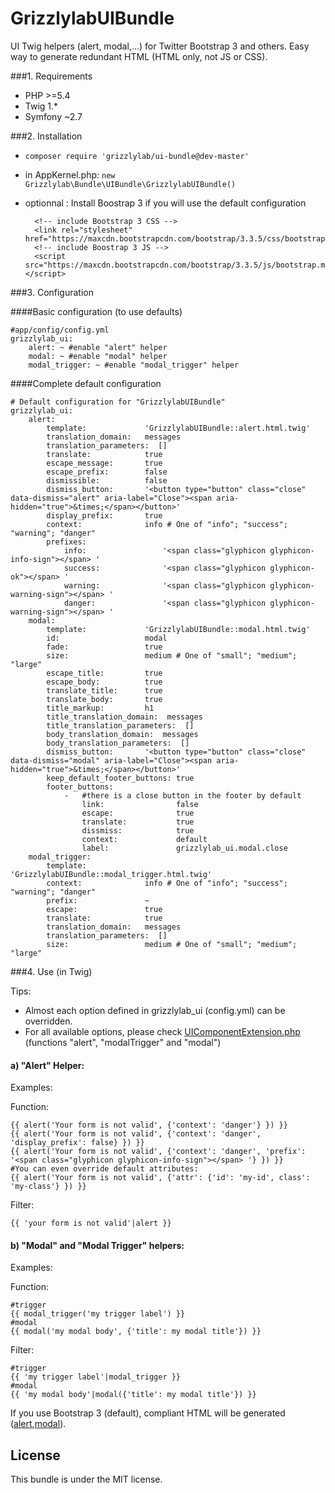 GrizzlylabUIBundle
==================

UI Twig helpers (alert, modal,...) for Twitter Bootstrap 3 and others.
Easy way to generate redundant HTML (HTML only, not JS or CSS).

###1. Requirements
- PHP >=5.4
- Twig 1.*
- Symfony ~2.7

###2. Installation

- ```composer require 'grizzlylab/ui-bundle@dev-master'```
- in AppKernel.php: ```new Grizzlylab\Bundle\UIBundle\GrizzlylabUIBundle()```
- optionnal : Install Boostrap 3 if you will use the default configuration

    ```
      <!-- include Bootstrap 3 CSS -->
      <link rel="stylesheet" href="https://maxcdn.bootstrapcdn.com/bootstrap/3.3.5/css/bootstrap.min.css">
      <!-- include Boostrap 3 JS -->
      <script src="https://maxcdn.bootstrapcdn.com/bootstrap/3.3.5/js/bootstrap.min.js"></script>
    ```

###3. Configuration

####Basic configuration (to use defaults)
```
#app/config/config.yml
grizzlylab_ui:
    alert: ~ #enable "alert" helper
    modal: ~ #enable "modal" helper
    modal_trigger: ~ #enable "modal_trigger" helper
```

####Complete default configuration
```
# Default configuration for "GrizzlylabUIBundle"
grizzlylab_ui:
    alert:
        template:             'GrizzlylabUIBundle::alert.html.twig'
        translation_domain:   messages
        translation_parameters:  []
        translate:            true
        escape_message:       true
        escape_prefix:        false
        dismissible:          false
        dismiss_button:       '<button type="button" class="close" data-dismiss="alert" aria-label="Close"><span aria-hidden="true">&times;</span></button>'
        display_prefix:       true
        context:              info # One of "info"; "success"; "warning"; "danger"
        prefixes:
            info:                 '<span class="glyphicon glyphicon-info-sign"></span> '
            success:              '<span class="glyphicon glyphicon-ok"></span> '
            warning:              '<span class="glyphicon glyphicon-warning-sign"></span> '
            danger:               '<span class="glyphicon glyphicon-warning-sign"></span> '
    modal:
        template:             'GrizzlylabUIBundle::modal.html.twig'
        id:                   modal
        fade:                 true
        size:                 medium # One of "small"; "medium"; "large"
        escape_title:         true
        escape_body:          true
        translate_title:      true
        translate_body:       true
        title_markup:         h1
        title_translation_domain:  messages
        title_translation_parameters:  []
        body_translation_domain:  messages
        body_translation_parameters:  []
        dismiss_button:       '<button type="button" class="close" data-dismiss="modal" aria-label="Close"><span aria-hidden="true">&times;</span></button>'
        keep_default_footer_buttons: true
        footer_buttons:
            -   #there is a close button in the footer by default
                link:                false
                escape:              true
                translate:           true
                dissmiss:            true
                context:             default
                label:               grizzlylab_ui.modal.close
    modal_trigger:
        template:             'GrizzlylabUIBundle::modal_trigger.html.twig'
        context:              info # One of "info"; "success"; "warning"; "danger"
        prefix:               ~
        escape:               true
        translate:            true
        translation_domain:   messages
        translation_parameters:  []
        size:                 medium # One of "small"; "medium"; "large"
```

###4. Use (in Twig)

Tips:

* Almost each option defined in grizzlylab_ui (config.yml) can be overridden.
* For all available options, please check [UIComponentExtension.php](https://github.com/grizzlylab/ui-bundle/blob/master/Twig/UIComponentExtension.php) (functions "alert", "modalTrigger" and "modal")

#### a) "Alert" Helper:

Examples:

Function:
```
{{ alert('Your form is not valid', {'context': 'danger'} }) }}
{{ alert('Your form is not valid', {'context': 'danger', 'display_prefix': false} }) }}
{{ alert('Your form is not valid', {'context': 'danger', 'prefix': '<span class="glyphicon glyphicon-info-sign"></span> '} }) }}
#You can even override default attributes:
{{ alert('Your form is not valid', {'attr': {'id': 'my-id', class': 'my-class'} }) }}
```

Filter:
```
{{ 'your form is not valid'|alert }}
```

#### b) "Modal" and "Modal Trigger" helpers:
Examples:

Function:
```
#trigger
{{ modal_trigger('my trigger label') }}
#modal
{{ modal('my modal body', {'title': my modal title'}) }}
```

Filter:
```
#trigger
{{ 'my trigger label'|modal_trigger }}
#modal
{{ 'my modal body'|modal({'title': my modal title'}) }}
```


If you use Bootstrap 3 (default), compliant HTML will be generated ([alert](http://getbootstrap.com/components/#alerts),[modal](http://getbootstrap.com/javascript/#modals)).

License
-------
This bundle is under the MIT license.